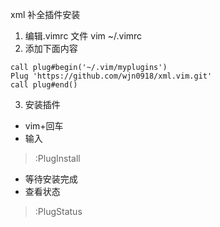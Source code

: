 xml 补全插件安装

1. 编辑.vimrc 文件
vim ~/.vimrc
2. 添加下面内容
```
call plug#begin('~/.vim/myplugins')
Plug 'https://github.com/wjn0918/xml.vim.git'
call plug#end()
```
3. 安装插件
* vim+回车
* 输入  
> :PlugInstall
* 等待安装完成
* 查看状态  
> :PlugStatus

